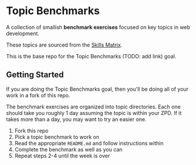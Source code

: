 # Topic Benchmarks

A collection of smallish **benchmark exercises** focused on key topics in web development.

These topics are sourced from the [Skills Matrix](http://matrix.apps.learnersguild.org/).

This is the base repo for the Topic Benchmarks (TODO: add link) goal.

## Getting Started

If you are doing the Topic Benchmarks goal, then you'll be doing all of your work in a fork of this repo.

The benchmark exercises are organized into topic directories. Each one should take you roughly 1 day assuming the topic is within your ZPD. If it takes more than a day, you may want to try an easier one.

1. Fork this repo
2. Pick a topic benchmark to work on
3. Read the appropriate `README.md` and follow instructions within
4. Complete the benchmark as well as you can
5. Repeat steps 2-4 until the week is over
